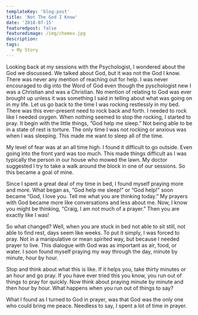 ```yaml
---
templateKey: 'blog-post'
title: 'Not The God I Know'
date: '2018-07-15'
featuredpost: false
featuredimage: /img/chemex.jpg
description:
tags:
  - My Story
---
```


Looking back at my sessions with the Psychologist, I wondered about the God we discussed. We talked about God, but it was not the God I know. There was never any mention of reaching out for help. I was never encouraged to dig into the Word of God even though the pyschologist new I was a Christian and was a Christian. No mention of relating to God was ever brought up unless it was something I said in telling about what was going on in my life. Let us go back to the time I was rocking restlessly in my bed. There was this ever-present need to rock back and forth. I needed to rock like I needed oxygen. When nothing seemed to stop the rocking, I started to pray. It begin with the little things, “God help me sleep.” Not being able to be in a state of rest is torture. The only time I was not rocking or anxious was when I was sleeping. This made me want to sleep all of the time.

My level of fear was at an all time high. I found it difficult to go outside. Even going into the front yard was too much. This made things difficult as I was typically the person in our house who mowed the lawn. My doctor suggested I try to take a walk around the block in one of our sessions. So this became a goal of mine.

Since I spent a great deal of my time in bed, I found myself praying more and more. What began as, “God help me sleep!” or “God help!” soon became “God, I love you. Tell me what you are thinking today.” My prayers with God became more like conversations and less about me. Now, I know you might be thinking, “Craig, I am not much of a prayer.” Then you are exactly like I was!

So what changed? Well, when you are stuck in bed not able to sit still, not able to find rest, days seem like weeks. To put it simply, I was forced to pray. Not in a manipulative or mean spirited way, but because I needed prayer to live. This dialogue with God was as important as air, food, or water. I soon found myself praying my way through the day, minute by minute, hour by hour.

Stop and think about what this is like. If it helps you, take thirty minutes or an hour and go pray. If you have ever tried this you know, you run out of things to pray for quickly. Now think about praying minute by minute and then hour by hour. What happens when you run out of things to say?

What I found as I turned to God in prayer, was that God was the only one who could bring me peace. Needless to say, I spent a lot of time in prayer.
